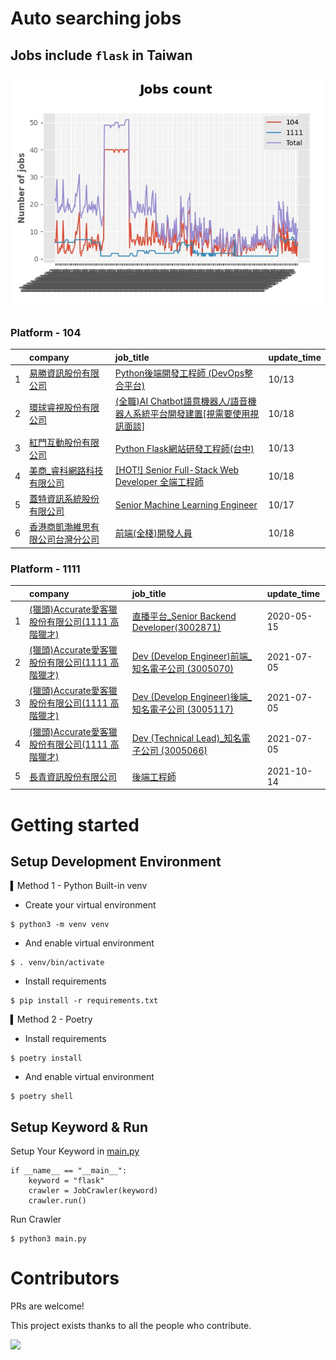 # Auto searching jobs

## Jobs include `flask` in Taiwan 

 ![image](./doc/plot_img.jpg)


### Platform - 104


|    | company                                                                                | job_title                                                                                                | update_time   |
|---:|:---------------------------------------------------------------------------------------|:---------------------------------------------------------------------------------------------------------|:--------------|
|  1 | [易勝資訊股份有限公司](https://www.104.com.tw/company/1a2x6bj8og?jobsource=jolist_a_relevance)   | [Python後端開發工程師 (DevOps整合平台)](https://www.104.com.tw/job/7asvo?jobsource=jolist_a_relevance)              | 10/13         |
|  2 | [環球睿視股份有限公司](https://www.104.com.tw/company/1a2x6bjtu2?jobsource=jolist_b_date)        | [(全職)AI Chatbot語意機器人/語音機器人系統平台開發建置[視需要使用視訊面談]](https://www.104.com.tw/job/6rddw?jobsource=jolist_b_date) | 10/18         |
|  3 | [紅門互動股份有限公司](https://www.104.com.tw/company/oh4m67k?jobsource=jolist_a_relevance)      | [Python Flask網站研發工程師(台中)](https://www.104.com.tw/job/6kf9h?jobsource=jolist_a_relevance)                 | 10/13         |
|  4 | [美商_睿科網路科技有限公司](https://www.104.com.tw/company/bjr7240?jobsource=jolist_b_date)        | [[HOT!] Senior Full-Stack Web Developer 全端工程師](https://www.104.com.tw/job/7ca8w?jobsource=jolist_b_date) | 10/18         |
|  5 | [蓋特資訊系統股份有限公司](https://www.104.com.tw/company/1a2x6biptb?jobsource=jolist_a_relevance) | [Senior Machine Learning Engineer](https://www.104.com.tw/job/6e6r8?jobsource=jolist_a_relevance)        | 10/17         |
|  6 | [香港商凱渤維思有限公司台灣分公司](https://www.104.com.tw/company/1a2x6bkgaj?jobsource=jolist_b_date)  | [前端(全棧)開發人員](https://www.104.com.tw/job/6aiim?jobsource=jolist_b_date)                                   | 10/18         |

### Platform - 1111


|    | company                                                                    | job_title                                                                          | update_time   |
|---:|:---------------------------------------------------------------------------|:-----------------------------------------------------------------------------------|:--------------|
|  1 | [(獵頭)Accurate愛客獵股份有限公司(1111 高階獵才)](https://www.1111.com.tw/corp/69647966/) | [直播平台_Senior Backend Developer(3002871)](https://www.1111.com.tw/job/85960420/)    | 2020-05-15    |
|  2 | [(獵頭)Accurate愛客獵股份有限公司(1111 高階獵才)](https://www.1111.com.tw/corp/69647966/) | [Dev (Develop Engineer)前端_知名電子公司 (3005070)](https://www.1111.com.tw/job/97460023/) | 2021-07-05    |
|  3 | [(獵頭)Accurate愛客獵股份有限公司(1111 高階獵才)](https://www.1111.com.tw/corp/69647966/) | [Dev (Develop Engineer)後端_知名電子公司 (3005117)](https://www.1111.com.tw/job/97460074/) | 2021-07-05    |
|  4 | [(獵頭)Accurate愛客獵股份有限公司(1111 高階獵才)](https://www.1111.com.tw/corp/69647966/) | [Dev (Technical Lead)_知名電子公司 (3005066)](https://www.1111.com.tw/job/97459998/)     | 2021-07-05    |
|  5 | [長青資訊股份有限公司](https://www.1111.com.tw/corp/71694811/)                       | [後端工程師](https://www.1111.com.tw/job/85012186/)                                     | 2021-10-14    |



# Getting started
## Setup Development Environment
▍Method 1 - Python Built-in venv

- Create your virtual environment
```
$ python3 -m venv venv
```
- And enable virtual environment
```
$ . venv/bin/activate
```
- Install requirements
```
$ pip install -r requirements.txt 
```

▍Method 2 - Poetry
- Install requirements
```
$ poetry install
```
- And enable virtual environment
```
$ poetry shell
```

## Setup Keyword & Run

Setup Your Keyword in [main.py](./main.py#L88)
```
if __name__ == "__main__":
    keyword = "flask"
    crawler = JobCrawler(keyword)
    crawler.run()
```

Run Crawler
```
$ python3 main.py
```

# Contributors
PRs are welcome!

This project exists thanks to all the people who contribute.

<a href="https://github.com/hsuanchi/auto-search-flask-job/graphs/contributors">
  <img src="https://contrib.rocks/image?repo=hsuanchi/auto-search-flask-job"/>
</a>
